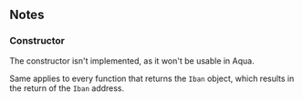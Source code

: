 ## Notes

### Constructor
The constructor isn't implemented, as it won't be usable in Aqua.

Same applies to every function that returns the `Iban` object, which results in
the return of the `Iban` address.

